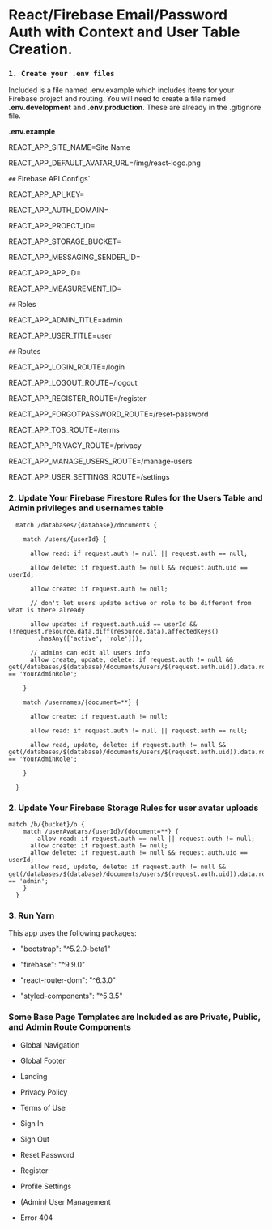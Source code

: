 
  

# React/Firebase Email/Password Auth with Context and User Table Creation.

### `1. Create your .env files`

Included is a file named .env.example which includes items for your Firebase project and routing. You will need to create a file named **.env.development** and **.env.production**. These are already in the .gitignore file.


**.env.example**

REACT_APP_SITE_NAME=Site Name

REACT_APP_DEFAULT_AVATAR_URL=/img/react-logo.png

`##` Firebase API Configs`

REACT_APP_API_KEY=

REACT_APP_AUTH_DOMAIN=

REACT_APP_PROECT_ID=

REACT_APP_STORAGE_BUCKET=

REACT_APP_MESSAGING_SENDER_ID=

REACT_APP_APP_ID=

REACT_APP_MEASUREMENT_ID=

`##` Roles

REACT_APP_ADMIN_TITLE=admin

REACT_APP_USER_TITLE=user

`##` Routes

REACT_APP_LOGIN_ROUTE=/login

REACT_APP_LOGOUT_ROUTE=/logout

REACT_APP_REGISTER_ROUTE=/register

REACT_APP_FORGOTPASSWORD_ROUTE=/reset-password

REACT_APP_TOS_ROUTE=/terms

REACT_APP_PRIVACY_ROUTE=/privacy

REACT_APP_MANAGE_USERS_ROUTE=/manage-users

REACT_APP_USER_SETTINGS_ROUTE=/settings


### 2. Update Your Firebase Firestore Rules for the Users Table and Admin privileges and usernames table
```
  match /databases/{database}/documents {

    match /users/{userId} {

      allow read: if request.auth != null || request.auth == null;

      allow delete: if request.auth != null && request.auth.uid == userId;

      allow create: if request.auth != null;

      // don't let users update active or role to be different from what is there already

      allow update: if request.auth.uid == userId && (!request.resource.data.diff(resource.data).affectedKeys()
        .hasAny(['active', 'role']));

      // admins can edit all users info
      allow create, update, delete: if request.auth != null && get(/databases/$(database)/documents/users/$(request.auth.uid)).data.role == 'YourAdminRole';

    }

    match /usernames/{document=**} {

      allow create: if request.auth != null;

      allow read: if request.auth != null || request.auth == null;

      allow read, update, delete: if request.auth != null && get(/databases/$(database)/documents/users/$(request.auth.uid)).data.role == 'YourAdminRole';

    }

  }
```

### 2. Update Your Firebase Storage Rules for user avatar uploads
```
match /b/{bucket}/o {
    match /userAvatars/{userId}/{document=**} {
    	allow read: if request.auth == null || request.auth != null;
      allow create: if request.auth != null;
      allow delete: if request.auth != null && request.auth.uid == userId;
      allow read, update, delete: if request.auth != null && get(/databases/$(database)/documents/users/$(request.auth.uid)).data.role == 'admin';
    }
  }
```

### 3. Run Yarn

This app uses the following packages:

- "bootstrap": "^5.2.0-beta1"

- "firebase": "^9.9.0"

- "react-router-dom": "^6.3.0"

- "styled-components": "^5.3.5"

  

### Some Base Page Templates are Included as are Private, Public, and Admin Route Components

  
- Global Navigation

- Global Footer

- Landing

- Privacy Policy

- Terms of Use

- Sign In

- Sign Out

- Reset Password

- Register

- Profile Settings

- (Admin) User Management

- Error 404
